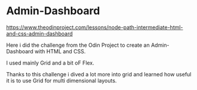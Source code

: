 # Admin-Dashboard

https://www.theodinproject.com/lessons/node-path-intermediate-html-and-css-admin-dashboard

Here i did the challenge from the Odin Project to create an Admin-Dashboard with HTML and CSS.

I used mainly Grid and a bit oF Flex.

Thanks to this challenge i dived a lot more into grid and learned how useful it is to use Grid for multi dimensional layouts.
